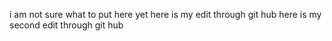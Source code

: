 i am not sure what to put here yet
here is my edit through git hub
here is my second edit through git hub
